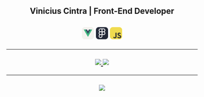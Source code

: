 <h2 id="header" align="center"> Vinicius Cintra | Front-End Developer <h2>

<div align="center">
  <div id="techs">
    <img width="32" height="32" src="https://github.com/tandpfun/skill-icons/blob/main/icons/VueJS-Light.svg" alt="VueJS"/>
    <img width="32" height="32" src="https://github.com/tandpfun/skill-icons/blob/main/icons/Figma-Dark.svg" alt="Figma"/>
    <img width="32" height="32" src="https://github.com/tandpfun/skill-icons/blob/main/icons/JavaScript.svg" alt="JavaScript"/>
  </div> 
</div>

---

<div align="center">
  <a href="https://github.com/LucasCintra10">
  <img height="170em" src="https://github-readme-stats-sigma-five.vercel.app/api?username=Vinicius-Cintra-Ferreira&show_icons=true&theme=dark&include_all_commits=true&count_private=true&hide_border=true"/>
  <img height="170em" src="https://github-readme-stats-sigma-five.vercel.app/api/top-langs/?username=Vinicius-Cintra-Ferreira&layout=compact&langs_count=7&theme=dark&hide_border=true"/>
</div>

---

  <div align="center"> 
  <a href="https://www.linkedin.com/in/vinicius-cf" target="_blanck"><img src="https://img.shields.io/badge/-LinkedIn-%230077B5?style=for-the-badge&logo=linkedin&logoColor=white" target="_blank"></a>
  </div>
